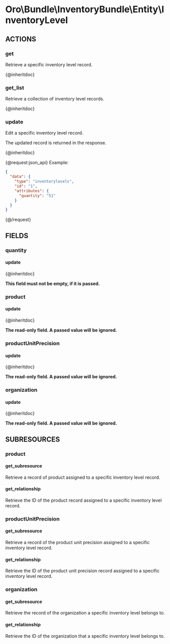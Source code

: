 # Oro\Bundle\InventoryBundle\Entity\InventoryLevel

## ACTIONS

### get

Retrieve a specific inventory level record.

{@inheritdoc}

### get_list

Retrieve a collection of inventory level records.

{@inheritdoc}

### update

Edit a specific inventory level record.

The updated record is returned in the response.

{@inheritdoc}

{@request:json_api}
Example:

```JSON
{
  "data": {
    "type": "inventorylevels",
    "id": "1",
    "attributes": {
      "quantity": "51"
    }
  }
}
```
{@/request}

## FIELDS

### quantity

#### update

{@inheritdoc}

**This field must not be empty, if it is passed.**

### product

#### update

{@inheritdoc}

**The read-only field. A passed value will be ignored.**

### productUnitPrecision

#### update

{@inheritdoc}

**The read-only field. A passed value will be ignored.**

### organization

#### update

{@inheritdoc}

**The read-only field. A passed value will be ignored.**

## SUBRESOURCES

### product

#### get_subresource

Retrieve a record of product assigned to a specific inventory level record.

#### get_relationship

Retrieve the ID of the product record assigned to a specific inventory level record.

### productUnitPrecision

#### get_subresource

Retrieve a record of the product unit precision assigned to a specific inventory level record.

#### get_relationship

Retrieve the ID of the product unit precision record assigned to a specific inventory level record.

### organization

#### get_subresource

Retrieve the record of the organization a specific inventory level belongs to.

#### get_relationship

Retrieve the ID of the organization that a specific inventory level belongs to.
